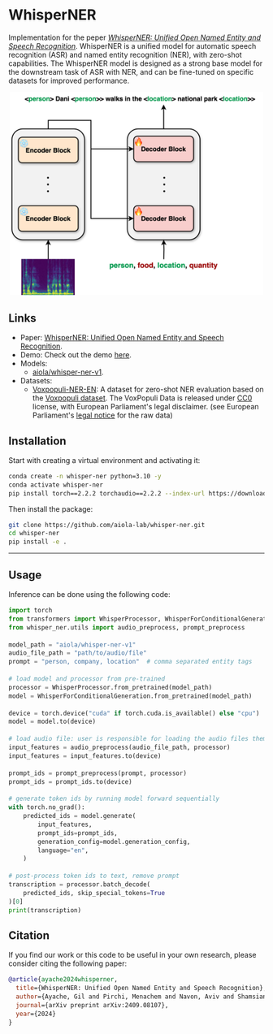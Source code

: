 # WhisperNER

Implementation for the peper [_WhisperNER: Unified Open Named Entity and Speech Recognition_](https://arxiv.org/abs/2409.08107).
WhisperNER is a unified model for automatic speech recognition (ASR) and named entity recognition (NER), with zero-shot capabilities.
The WhisperNER model is designed as a strong base model for the downstream task of ASR with NER, and can be fine-tuned on specific datasets for improved performance.

[//]: # (add image from assets, make it smaller)
<p align="center">
<img src="assets/WhisperNER.png" alt="drawing" width="500"/>
</p>


## Links

- Paper: [WhisperNER: Unified Open Named Entity and Speech Recognition](https://arxiv.org/abs/2409.08107).
- Demo: Check out the demo [here](https://huggingface.co/spaces/aiola/whisper-ner-v1).
- Models: 
  - [aiola/whisper-ner-v1](https://huggingface.co/aiola/whisper-ner-v1).
- Datasets:
  - [Voxpopuli-NER-EN](https://huggingface.co/datasets/aiola/Voxpopuli_NER): A dataset for zero-shot NER evaluation based on the [Voxpopuli dataset](https://github.com/facebookresearch/voxpopuli). The VoxPopuli Data is released under [CC0](https://creativecommons.org/share-your-work/public-domain/cc0/) license, with European Parliament's legal disclaimer. (see European Parliament's [legal notice](https://www.europarl.europa.eu/legal-notice/en/) for the raw data)
## Installation
Start with creating a virtual environment and activating it:

```bash
conda create -n whisper-ner python=3.10 -y
conda activate whisper-ner
pip install torch==2.2.2 torchaudio==2.2.2 --index-url https://download.pytorch.org/whl/cu118
```

Then install the package:
```bash
git clone https://github.com/aiola-lab/whisper-ner.git
cd whisper-ner
pip install -e .
```

--------
## Usage
Inference can be done using the following code:

```python
import torch
from transformers import WhisperProcessor, WhisperForConditionalGeneration
from whisper_ner.utils import audio_preprocess, prompt_preprocess

model_path = "aiola/whisper-ner-v1"
audio_file_path = "path/to/audio/file"
prompt = "person, company, location"  # comma separated entity tags
    
# load model and processor from pre-trained
processor = WhisperProcessor.from_pretrained(model_path)
model = WhisperForConditionalGeneration.from_pretrained(model_path)

device = torch.device("cuda" if torch.cuda.is_available() else "cpu")
model = model.to(device)

# load audio file: user is responsible for loading the audio files themselves
input_features = audio_preprocess(audio_file_path, processor)
input_features = input_features.to(device)

prompt_ids = prompt_preprocess(prompt, processor)
prompt_ids = prompt_ids.to(device)

# generate token ids by running model forward sequentially
with torch.no_grad():
    predicted_ids = model.generate(
        input_features,
        prompt_ids=prompt_ids,
        generation_config=model.generation_config,
        language="en",
    )

# post-process token ids to text, remove prompt
transcription = processor.batch_decode(
    predicted_ids, skip_special_tokens=True
)[0]
print(transcription)
```

## Citation

If you find our work or this code to be useful in your own research, please consider citing the following paper:

```bib
@article{ayache2024whisperner,
  title={WhisperNER: Unified Open Named Entity and Speech Recognition},
  author={Ayache, Gil and Pirchi, Menachem and Navon, Aviv and Shamsian, Aviv and Hetz, Gill and Keshet, Joseph},
  journal={arXiv preprint arXiv:2409.08107},
  year={2024}
}
```
